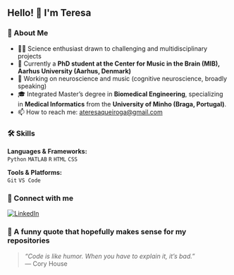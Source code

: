## Hello! 👋 I'm Teresa

### 🔭 About Me
- 👩‍💻 Science enthusiast drawn to challenging and multidisciplinary projects
- 🏢 Currently a **PhD student at the Center for Music in the Brain (MIB), Aarhus University (Aarhus, Denmark)**
- 🧠 Working on neuroscience and music (cognitive neuroscience, broadly speaking)
- 🎓 Integrated Master’s degree in **Biomedical Engineering**, specializing in **Medical Informatics** from the **University of Minho (Braga, Portugal)**.
- 📫 How to reach me: ateresaqueiroga@gmail.com

### 🛠 Skills
**Languages & Frameworks:**  
`Python` `MATLAB` `R` `HTML` `CSS`

**Tools & Platforms:**  
`Git` `VS Code`  

### 🔗 Connect with me
[![LinkedIn](https://img.shields.io/badge/LinkedIn-Profile-blue?style=flat&logo=linkedin)](https://linkedin.com/in/ateresaqueiroga)  

### 💬 A funny quote that hopefully makes sense for my repositories
> *“Code is like humor. When you have to explain it, it’s bad.”*  
> — Cory House
